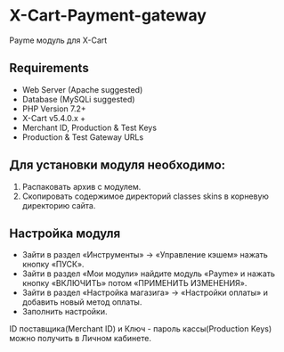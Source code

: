 # X-Cart-Payment-gateway

Payme модуль для X-Cart


## Requirements

- Web Server (Apache suggested)
- Database (MySQLi suggested)
- PHP Version 7.2+
- X-Cart v5.4.0.x +
- Merchant ID, Production & Test Keys
- Production & Test Gateway URLs

## Для установки модуля необходимо:

1. Распаковать архив с модулем. 
2. Скопировать содержимое директорий classes skins в корневую директорию сайта.

## Настройка модуля
- Зайти в раздел «Инструменты» -> «Управление кэшем» нажать кнопку «ПУСК».
- Зайти в раздел «Мои модули» найдите модуль «Payme» и нажать кнопку «ВКЛЮЧИТЬ» потом «ПРИМЕНИТЬ ИЗМЕНЕНИЯ».
- Зайти  в  раздел  «Настройка магазига» -> «Настройки оплаты»  и  добавить новый  метод  оплаты.
- Заполнить настройки.

ID поставщика(Merchant ID)  и  Ключ - пароль кассы(Production Keys) можно получить в Личном кабинете.

